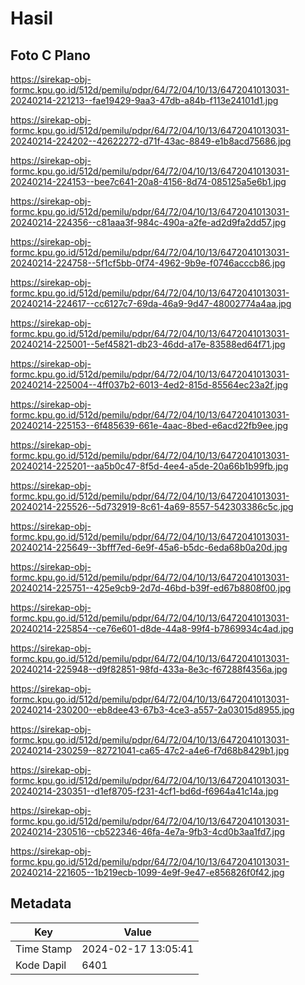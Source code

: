 # Hasil

## Foto C Plano

https://sirekap-obj-formc.kpu.go.id/512d/pemilu/pdpr/64/72/04/10/13/6472041013031-20240214-221213--fae19429-9aa3-47db-a84b-f113e24101d1.jpg

https://sirekap-obj-formc.kpu.go.id/512d/pemilu/pdpr/64/72/04/10/13/6472041013031-20240214-224202--42622272-d71f-43ac-8849-e1b8acd75686.jpg

https://sirekap-obj-formc.kpu.go.id/512d/pemilu/pdpr/64/72/04/10/13/6472041013031-20240214-224153--bee7c641-20a8-4156-8d74-085125a5e6b1.jpg

https://sirekap-obj-formc.kpu.go.id/512d/pemilu/pdpr/64/72/04/10/13/6472041013031-20240214-224356--c81aaa3f-984c-490a-a2fe-ad2d9fa2dd57.jpg

https://sirekap-obj-formc.kpu.go.id/512d/pemilu/pdpr/64/72/04/10/13/6472041013031-20240214-224758--5f1cf5bb-0f74-4962-9b9e-f0746acccb86.jpg

https://sirekap-obj-formc.kpu.go.id/512d/pemilu/pdpr/64/72/04/10/13/6472041013031-20240214-224617--cc6127c7-69da-46a9-9d47-48002774a4aa.jpg

https://sirekap-obj-formc.kpu.go.id/512d/pemilu/pdpr/64/72/04/10/13/6472041013031-20240214-225001--5ef45821-db23-46dd-a17e-83588ed64f71.jpg

https://sirekap-obj-formc.kpu.go.id/512d/pemilu/pdpr/64/72/04/10/13/6472041013031-20240214-225004--4ff037b2-6013-4ed2-815d-85564ec23a2f.jpg

https://sirekap-obj-formc.kpu.go.id/512d/pemilu/pdpr/64/72/04/10/13/6472041013031-20240214-225153--6f485639-661e-4aac-8bed-e6acd22fb9ee.jpg

https://sirekap-obj-formc.kpu.go.id/512d/pemilu/pdpr/64/72/04/10/13/6472041013031-20240214-225201--aa5b0c47-8f5d-4ee4-a5de-20a66b1b99fb.jpg

https://sirekap-obj-formc.kpu.go.id/512d/pemilu/pdpr/64/72/04/10/13/6472041013031-20240214-225526--5d732919-8c61-4a69-8557-542303386c5c.jpg

https://sirekap-obj-formc.kpu.go.id/512d/pemilu/pdpr/64/72/04/10/13/6472041013031-20240214-225649--3bfff7ed-6e9f-45a6-b5dc-6eda68b0a20d.jpg

https://sirekap-obj-formc.kpu.go.id/512d/pemilu/pdpr/64/72/04/10/13/6472041013031-20240214-225751--425e9cb9-2d7d-46bd-b39f-ed67b8808f00.jpg

https://sirekap-obj-formc.kpu.go.id/512d/pemilu/pdpr/64/72/04/10/13/6472041013031-20240214-225854--ce76e601-d8de-44a8-99f4-b7869934c4ad.jpg

https://sirekap-obj-formc.kpu.go.id/512d/pemilu/pdpr/64/72/04/10/13/6472041013031-20240214-225948--d9f82851-98fd-433a-8e3c-f67288f4356a.jpg

https://sirekap-obj-formc.kpu.go.id/512d/pemilu/pdpr/64/72/04/10/13/6472041013031-20240214-230200--eb8dee43-67b3-4ce3-a557-2a03015d8955.jpg

https://sirekap-obj-formc.kpu.go.id/512d/pemilu/pdpr/64/72/04/10/13/6472041013031-20240214-230259--82721041-ca65-47c2-a4e6-f7d68b8429b1.jpg

https://sirekap-obj-formc.kpu.go.id/512d/pemilu/pdpr/64/72/04/10/13/6472041013031-20240214-230351--d1ef8705-f231-4cf1-bd6d-f6964a41c14a.jpg

https://sirekap-obj-formc.kpu.go.id/512d/pemilu/pdpr/64/72/04/10/13/6472041013031-20240214-230516--cb522346-46fa-4e7a-9fb3-4cd0b3aa1fd7.jpg

https://sirekap-obj-formc.kpu.go.id/512d/pemilu/pdpr/64/72/04/10/13/6472041013031-20240214-221605--1b219ecb-1099-4e9f-9e47-e856826f0f42.jpg


## Metadata

| Key        | Value               |
| ---------- | ------------------- |
| Time Stamp | 2024-02-17 13:05:41 |
| Kode Dapil | 6401                |



